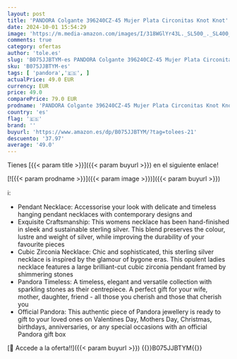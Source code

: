 ```yaml
---
layout: post
title: 'PANDORA Colgante 396240CZ-45 Mujer Plata Circonitas Knot Knot'
date: 2024-10-01 15:54:29
image: 'https://m.media-amazon.com/images/I/318WGlYr43L._SL500_._SL400_.jpg'
comments: true
category: ofertas
author: 'tole.es'
slug: 'B075JJBTYM-es PANDORA Colgante 396240CZ-45 Mujer Plata Circonitas Knot Knot'
sku: 'B075JJBTYM-es'
tags: [ 'pandora','🇪🇸', ]
actualPrice: 49.0 EUR
currency: EUR
price: 49.0
comparePrice: 79.0 EUR
prodname: 'PANDORA Colgante 396240CZ-45 Mujer Plata Circonitas Knot Knot'
country: 'es'
flag: '🇪🇸'
brand: ''
buyurl: 'https://www.amazon.es/dp/B075JJBTYM/?tag=tolees-21'
descuento: '37.97'
average: '49.0'
---
```


Tienes [{{< param title >}}]({{< param buyurl >}}) en el siguiente enlace!

[![{{< param prodname >}}]({{< param image >}})]({{< param buyurl >}})

ℹ️:

- Pendant Necklace: Accessorise your look with delicate and timeless hanging pendant necklaces with contemporary designs and
- Exquisite Craftsmanship: This womens necklace has been hand-finished in sleek and sustainable sterling silver. This blend preserves the colour, lustre and weight of silver, while improving the durability of your favourite pieces
- Cubic Zirconia Necklace: Chic and sophisticated, this sterling silver necklace is inspired by the glamour of bygone eras. This opulent ladies necklace features a large brilliant-cut cubic zirconia pendant framed by shimmering stones
- Pandora Timeless: A timeless, elegant and versatile collection with sparkling stones as their centrepiece. A perfect gift for your wife, mother, daughter, friend - all those you cherish and those that cherish you
- Official Pandora: This authentic piece of Pandora jewellery is ready to gift to your loved ones on Valentines Day, Mothers Day, Christmas, birthdays, anniversaries, or any special occasions with an official Pandora gift box

[🛒 Accede a la oferta!!]({{< param buyurl >}})
{{<world>}}B075JJBTYM{{</world>}}

